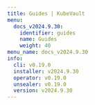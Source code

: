 ```yaml
---
title: Guides | KubeVault
menu:
  docs_v2024.9.30:
    identifier: guides
    name: Guides
    weight: 40
menu_name: docs_v2024.9.30
info:
  cli: v0.19.0
  installer: v2024.9.30
  operator: v0.19.0
  unsealer: v0.19.0
  version: v2024.9.30
---
```


